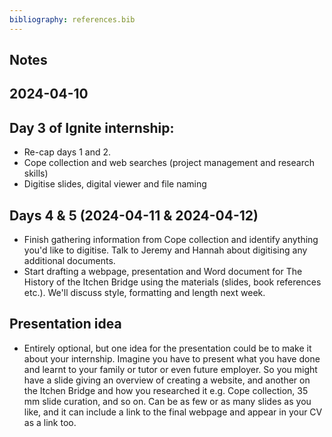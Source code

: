 ```yaml
---
bibliography: references.bib
---
```


## Notes

## 2024-04-10

## Day 3 of Ignite internship:

-   Re-cap days 1 and 2.
-   Cope collection and web searches (project management and research skills)
-   Digitise slides, digital viewer and file naming

## Days 4 & 5 (2024-04-11 & 2024-04-12)

-   Finish gathering information from Cope collection and identify anything you'd like to digitise. Talk to Jeremy and Hannah about digitising any additional documents.
-   Start drafting a webpage, presentation and Word document for The History of the Itchen Bridge using the materials (slides, book references etc.). We'll discuss style, formatting and length next week.

## Presentation idea
- Entirely optional, but one idea for the presentation could be to make it about your internship. Imagine you have to present what you have done and learnt to your family or tutor or even future employer. So you might have a slide giving an overview of creating a website, and another on the Itchen Bridge and how you researched it e.g. Cope collection, 35 mm slide curation, and so on. Can be as few or as many slides as you like, and it can include a link to the final webpage and appear in your CV as a link too.  
